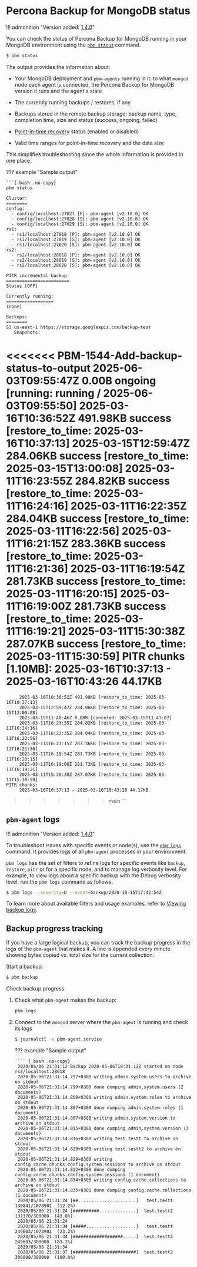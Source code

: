 # Percona Backup for MongoDB status

!!! admonition "Version added: [1.4.0](../release-notes/1.4.0.md)"

You can check the status of Percona Backup for MongoDB running in your MongoDB environment using the [`pbm status`](../reference/pbm-commands.md#pbm-status) command.

```{.bash data-prompt="$"}
$ pbm status
```

The output provides the information about:

* Your MongoDB deployment and `pbm-agents` running in it: to what `mongod` node each agent is connected, the Percona Backup for MongoDB version it runs and the agent's state

* The currently running backups / restores, if any

* Backups stored in the remote backup storage: backup name, type, completion time, size and status (success, ongoing, failed)

* [Point-in-time recovery](../features/point-in-time-recovery.md) status (enabled or disabled)

* Valid time ranges for point-in-time recovery and the data size

This simplifies troubleshooting since the whole information is provided in one place.

??? example "Sample output"

    ```{.bash .no-copy}
    pbm status    

    Cluster:
    ========
    config:
      - config/localhost:27027 [P]: pbm-agent [v2.10.0] OK
      - config/localhost:27028 [S]: pbm-agent [v2.10.0] OK
      - config/localhost:27029 [S]: pbm-agent [v2.10.0] OK
    rs1:
      - rs1/localhost:27018 [P]: pbm-agent [v2.10.0] OK
      - rs1/localhost:27019 [S]: pbm-agent [v2.10.0] OK
      - rs1/localhost:27020 [S]: pbm-agent [v2.10.0] OK
    rs2:
      - rs2/localhost:28018 [P]: pbm-agent [v2.10.0] OK
      - rs2/localhost:28019 [S]: pbm-agent [v2.10.0] OK
      - rs2/localhost:28020 [S]: pbm-agent [v2.10.0] OK    

    PITR incremental backup:
    ========================
    Status [OFF]    

    Currently running:
    ==================
    (none)    

    Backups:
    ========
    S3 us-east-1 https://storage.googleapis.com/backup-test
       Snapshots:
<<<<<<< PBM-1544-Add-backup-status-to-output
        2025-06-03T09:55:47Z 0.00B <physical> ongoing [running: running / 2025-06-03T09:55:50]
        2025-03-16T10:36:52Z 491.98KB <physical> success [restore_to_time: 2025-03-16T10:37:13]
        2025-03-15T12:59:47Z 284.06KB <physical> success [restore_to_time: 2025-03-15T13:00:08]
        2025-03-11T16:23:55Z 284.82KB <physical> success [restore_to_time: 2025-03-11T16:24:16]
        2025-03-11T16:22:35Z 284.04KB <physical> success [restore_to_time: 2025-03-11T16:22:56]
        2025-03-11T16:21:15Z 283.36KB <physical> success [restore_to_time: 2025-03-11T16:21:36]
        2025-03-11T16:19:54Z 281.73KB <physical> success [restore_to_time: 2025-03-11T16:20:15]
        2025-03-11T16:19:00Z 281.73KB <physical> success [restore_to_time: 2025-03-11T16:19:21]
        2025-03-11T15:30:38Z 287.07KB <physical> success [restore_to_time: 2025-03-11T15:30:59]
      PITR chunks [1.10MB]:
        2025-03-16T10:37:13 - 2025-03-16T10:43:26 44.17KB
=======
         2025-03-16T10:36:52Z 491.98KB [restore_to_time: 2025-03-16T10:37:13]
         2025-03-15T12:59:47Z 284.06KB [restore_to_time: 2025-03-15T13:00:08]
         2025-03-15T11:40:46Z 0.00B [canceled: 2025-03-15T11:41:07]
         2025-03-11T16:23:55Z 284.82KB [restore_to_time: 2025-03-11T16:24:16]
         2025-03-11T16:22:35Z 284.04KB [restore_to_time: 2025-03-11T16:22:56]
         2025-03-11T16:21:15Z 283.36KB [restore_to_time: 2025-03-11T16:21:36]
         2025-03-11T16:19:54Z 281.73KB [restore_to_time: 2025-03-11T16:20:15]
         2025-03-11T16:19:00Z 281.73KB [restore_to_time: 2025-03-11T16:19:21]
         2025-03-11T15:30:38Z 287.07KB [restore_to_time: 2025-03-11T15:30:59]
    PITR chunks:
         2025-03-16T10:37:13 - 2025-03-16T10:43:26 44.17KB
>>>>>>> main
    ```

## `pbm-agent` logs

!!! admonition "Version added: [1.4.0](../release-notes/1.4.0.md)"

To troubleshoot issues with specific events or node(s), use the [`pbm logs`](../reference/pbm-commands.md#pbm-logs) command.  It provides logs of all `pbm-agent` processes in your environment. 

`pbm logs` has the set of filters to refine logs for specific events like `backup`, `restore`, `pitr` or for a specific node, and to manage log verbosity level. For example, to view logs about a specific backup with the Debug verbosity level, run the `pbm logs` command as follows:

```{.bash data-prompt="$"}
$ pbm logs --severity=D --event=backup/2020-10-15T17:42:54Z
```

To learn more about available filters and usage examples, refer to [Viewing backup logs](../usage/logs.md).

## Backup progress tracking

If you have a large logical backup, you can track the backup progress in the logs of the `pbm-agent` that makes it. A line is appended every minute showing bytes copied vs. total size for the current collection.

Start a backup:

```{.bash data-prompt="$"}
$ pbm backup
```

Check backup progress:

1. Check what `pbm-agent` makes the backup:

    ```{.bash data-prompt="$"}
    pbm logs
    ```

2. Connect to the `mongod` server where the `pbm-agent` is running and check its logs

    ```{.bash data-prompt="$"}
    $ journalctl -u pbm-agent.service
    ```

    ??? example "Sample output"

        ``` {.bash .no-copy}
        2020/05/06 21:31:12 Backup 2020-05-06T18:31:12Z started on node rs2/localhost:28018
        2020-05-06T21:31:14.797+0300 writing admin.system.users to archive on stdout
        2020-05-06T21:31:14.799+0300 done dumping admin.system.users (2 documents)
        2020-05-06T21:31:14.800+0300 writing admin.system.roles to archive on stdout
        2020-05-06T21:31:14.807+0300 done dumping admin.system.roles (1 document)
        2020-05-06T21:31:14.807+0300 writing admin.system.version to archive on stdout
        2020-05-06T21:31:14.815+0300 done dumping admin.system.version (3 documents)
        2020-05-06T21:31:14.816+0300 writing test.testt to archive on stdout
        2020-05-06T21:31:14.829+0300 writing test.testt2 to archive on stdout
        2020-05-06T21:31:14.829+0300 writing config.cache.chunks.config.system.sessions to archive on stdout
        2020-05-06T21:31:14.832+0300 done dumping config.cache.chunks.config.system.sessions (1 document)
        2020-05-06T21:31:14.834+0300 writing config.cache.collections to archive on stdout
        2020-05-06T21:31:14.835+0300 done dumping config.cache.collections (1 document)
        2020/05/06 21:31:24 [##......................]   test.testt  130841/1073901  (12.2%)
        2020/05/06 21:31:24 [##########..............]  test.testt2   131370/300000  (43.8%)
        2020/05/06 21:31:24
        2020/05/06 21:31:34 [#####...................]   test.testt  249603/1073901  (23.2%)
        2020/05/06 21:31:34 [###################.....]  test.testt2   249603/300000  (83.2%)
        2020/05/06 21:31:34
        2020/05/06 21:31:37 [########################]  test.testt2  300000/300000  (100.0%)
        ```

